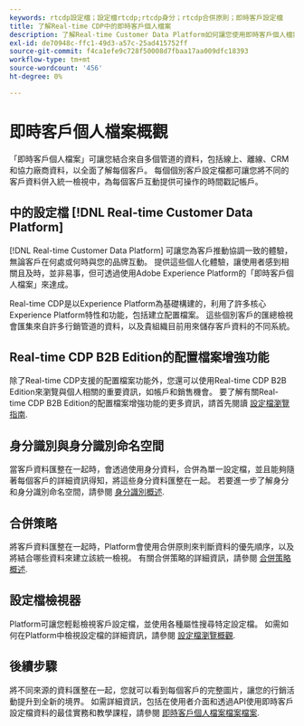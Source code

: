 ```yaml
---
keywords: rtcdp設定檔；設定檔rtcdp;rtcdp身分；rtcdp合併原則；即時客戶設定檔
title: 了解Real-time CDP中的即時客戶個人檔案
description: 了解Real-time Customer Data Platform如何讓您使用即時客戶個人檔案，為客戶提供協調一致的相關體驗。
exl-id: de70948c-ffc1-49d3-a57c-25ad415752ff
source-git-commit: f4ca1efe9c728f50008d7fbaa17aa009dfc18393
workflow-type: tm+mt
source-wordcount: '456'
ht-degree: 0%

---
```


# 即時客戶個人檔案概觀

「即時客戶個人檔案」可讓您結合來自多個管道的資料，包括線上、離線、CRM和協力廠商資料，以全面了解每個客戶。 每個個別客戶設定檔都可讓您將不同的客戶資料併入統一檢視中，為每個客戶互動提供可操作的時間戳記帳戶。

## 中的設定檔 [!DNL Real-time Customer Data Platform]

[!DNL Real-time Customer Data Platform] 可讓您為客戶推動協調一致的體驗，無論客戶在何處或何時與您的品牌互動。 提供這些個人化體驗，讓使用者感到相關且及時，並非易事，但可透過使用Adobe Experience Platform的「即時客戶個人檔案」來達成。

Real-time CDP是以Experience Platform為基礎構建的，利用了許多核心Experience Platform特性和功能，包括建立配置檔案。 這些個別客戶的匯總檢視會匯集來自許多行銷管道的資料，以及貴組織目前用來儲存客戶資料的不同系統。

## Real-time CDP B2B Edition的配置檔案增強功能

除了Real-time CDP支援的配置檔案功能外，您還可以使用Real-time CDP B2B Edition來瀏覽與個人相關的重要資訊，如帳戶和銷售機會。 要了解有關Real-time CDP B2B Edition的配置檔案增強功能的更多資訊，請首先閱讀 [設定檔瀏覽指南](profile-browse.md).

## 身分識別與身分識別命名空間

當客戶資料匯整在一起時，會透過使用身分資料，合併為單一設定檔，並且能夠隨著每個客戶的詳細資訊得知，將這些身分資料匯整在一起。 若要進一步了解身分和身分識別命名空間，請參閱 [身分識別概述](identities-overview.md).

## 合併策略

將客戶資料匯整在一起時，Platform會使用合併原則來判斷資料的優先順序，以及將結合哪些資料來建立該統一檢視。 有關合併策略的詳細資訊，請參閱 [合併策略概述](merge-policies.md).

## 設定檔檢視器

Platform可讓您輕鬆檢視客戶設定檔，並使用各種屬性搜尋特定設定檔。 如需如何在Platform中檢視設定檔的詳細資訊，請參閱 [設定檔瀏覽概觀](profile-browse.md).

## 後續步驟

將不同來源的資料匯整在一起，您就可以看到每個客戶的完整圖片，讓您的行銷活動提升到全新的境界。 如需詳細資訊，包括在使用者介面和透過API使用即時客戶設定檔資料的最佳實務和教學課程，請參閱 [即時客戶個人檔案檔案檔案](../../profile/home.md).
